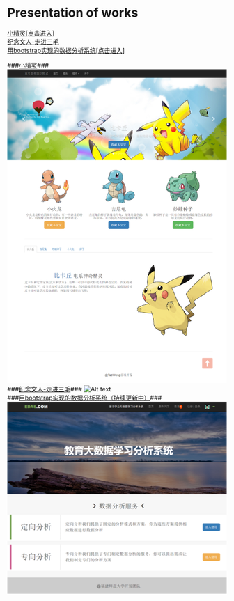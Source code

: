 Presentation of works
=====================
<a href="https://tabweng.github.io/Bootstrap_smallDemo/index.html" target="_blank">小精灵[点击进入]</a>
</br>
<a href="https://tabweng.github.io/Bootstrap_smallDemo/index.html" target="_blank">纪念文人-走进三毛</a>
</br>
<a href="http://tabweng.github.io/EAS_UI/index.html" target="_blank">用bootstrap实现的数据分析系统[点击进入]</a>

###<a href="https://tabweng.github.io/Bootstrap_smallDemo/index.html" target="_blank">小精灵</a>###
![Alt text](Bootstrap_smallDemo/t123.png "Optional title")
</br>
###<a href="https://tabweng.github.io/sanMao/index.html" target="_blank">纪念文人-走进三毛</a>###
![Alt text](sanMao/t890.png "Optional title")
</br>
###<a href="http://tabweng.github.io/EAS_UI/index.html" target="_blank">用bootstrap实现的数据分析系统（持续更新中）</a>###
![Alt text](EAS_UI/t456.png "Optional title")
